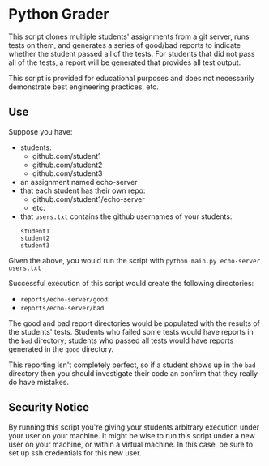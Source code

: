 # Python Grader

This script clones multiple students' assignments from a git server, runs tests on them, and generates a series of good/bad reports to indicate whether the student passed all of the tests. For students that did
not pass all of the tests, a report will be generated that provides all test output.

This script is provided for educational purposes and does not necessarily demonstrate best engineering practices, etc.

## Use

Suppose you have:
  * students:
    * github.com/student1
    * github.com/student2
    * github.com/student3
  * an assignment named echo-server
  * that each student has their own repo:
    * github.com/student1/echo-server
    * etc.
  * that `users.txt` contains the github usernames of your students:
    ```
    student1
    student2
    student3
    ```

Given the above, you would run the script with `python main.py echo-server users.txt`

Successful execution of this script would create the following directories:
  * `reports/echo-server/good`
  * `reports/echo-server/bad`

The good and bad report directories would be populated with the results of the students' tests. Students who failed some tests would have reports in the `bad` directory; students who passed all tests would have reports generated in the `good` directory.

This reporting isn't completely perfect, so if a student shows up in the `bad` directory then you should investigate their code an confirm that they really do have mistakes.

## Security Notice

By running this script you're giving your students arbitrary execution under your user on your machine. It might be wise to run this script under a new user on your machine, or within a virtual machine. In this case, be sure to set up ssh credentials for this new user.

